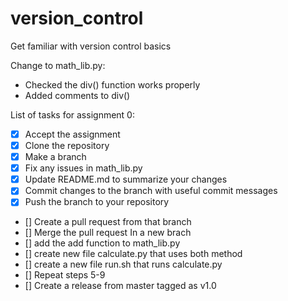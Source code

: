 # version_control
Get familiar with version control basics

Change to math_lib.py:
- Checked the div() function works properly
- Added comments to div()

List of tasks for assignment 0:

- [x] Accept the assignment
- [x] Clone the repository
- [x] Make a branch
- [x] Fix any issues in math_lib.py
- [x] Update README.md to summarize your changes
- [x] Commit changes to the branch with useful commit messages
- [x] Push the branch to your repository
- [] Create a pull request from that branch
- [] Merge the pull request
In a new brach
- [] add the add function to math_lib.py
- [] create new file calculate.py that uses both method
- [] create a new file run.sh that runs calculate.py
- [] Repeat steps 5-9
- [] Create a release from master tagged as v1.0

